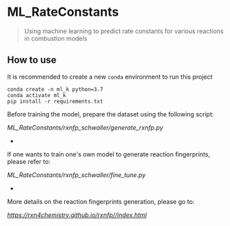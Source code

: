 # ML_RateConstants
> Using machine learning to predict rate constants for various reactions in combustion models

## How to use

It is recommended to create a new `conda` environment to run this project

```console
conda create -n ml_k python=3.7
conda activate ml_k
pip install -r requirements.txt
```

Before training the model, prepare the dataset using the following script:

*ML_RateConstants/rxnfp_schwaller/generate_rxnfp.py*

*
If one wants to train one's own model to generate reaction fingerprints, please refer to:

*ML_RateConstants/rxnfp_schwaller/fine_tune.py*  

*  
More details on the reaction fingerprints generation, please go to:  

*https://rxn4chemistry.github.io/rxnfp//index.html*
